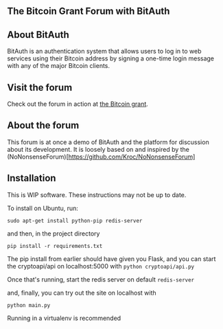 The Bitcoin Grant Forum with BitAuth
------------------------------------


About BitAuth
-------

BitAuth is an authentication system that allows users to log in to web
services using their Bitcoin address by signing a one-time login message
with any of the major Bitcoin clients. 


Visit the forum
---------------

Check out the forum in action at [the Bitcoin grant](http://forums.bitcoingrant.com).

About the forum
---------------
This forum is at once a demo of BitAuth and the platform for discussion about its
development. It is loosely based on and inspired by the (NoNonsenseForum)[https://github.com/Kroc/NoNonsenseForum]

Installation
------------

This is WIP software. These instructions may not be up to date.

To install on Ubuntu, run:

`sudo apt-get install python-pip redis-server`

and then, in the project directory

`pip install -r requirements.txt`

The pip install from earlier should have given you Flask, and you can start the
cryptoapi/api on localhost:5000 with `python cryptoapi/api.py`

Once that's running, start the redis server on default `redis-server`

and, finally, you can try out the site on localhost with

`python main.py`

Running in a virtualenv is recommended

